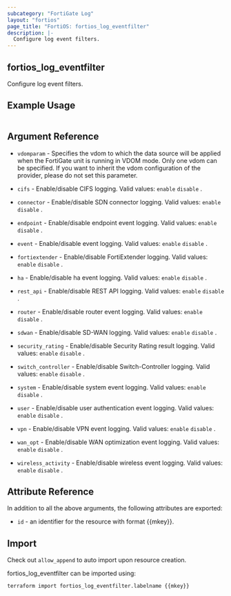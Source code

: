 ```yaml
---
subcategory: "FortiGate Log"
layout: "fortios"
page_title: "FortiOS: fortios_log_eventfilter"
description: |-
  Configure log event filters.
---
```


## fortios_log_eventfilter
Configure log event filters.

## Example Usage

```hcl

```

## Argument Reference
* `vdomparam` - Specifies the vdom to which the data source will be applied when the FortiGate unit is running in VDOM mode. Only one vdom can be specified. If you want to inherit the vdom configuration of the provider, please do not set this parameter.

* `cifs` - Enable/disable CIFS logging. Valid values: `enable` `disable` .
* `connector` - Enable/disable SDN connector logging. Valid values: `enable` `disable` .
* `endpoint` - Enable/disable endpoint event logging. Valid values: `enable` `disable` .
* `event` - Enable/disable event logging. Valid values: `enable` `disable` .
* `fortiextender` - Enable/disable FortiExtender logging. Valid values: `enable` `disable` .
* `ha` - Enable/disable ha event logging. Valid values: `enable` `disable` .
* `rest_api` - Enable/disable REST API logging. Valid values: `enable` `disable` .
* `router` - Enable/disable router event logging. Valid values: `enable` `disable` .
* `sdwan` - Enable/disable SD-WAN logging. Valid values: `enable` `disable` .
* `security_rating` - Enable/disable Security Rating result logging. Valid values: `enable` `disable` .
* `switch_controller` - Enable/disable Switch-Controller logging. Valid values: `enable` `disable` .
* `system` - Enable/disable system event logging. Valid values: `enable` `disable` .
* `user` - Enable/disable user authentication event logging. Valid values: `enable` `disable` .
* `vpn` - Enable/disable VPN event logging. Valid values: `enable` `disable` .
* `wan_opt` - Enable/disable WAN optimization event logging. Valid values: `enable` `disable` .
* `wireless_activity` - Enable/disable wireless event logging. Valid values: `enable` `disable` .

## Attribute Reference

In addition to all the above arguments, the following attributes are exported:
* `id` - an identifier for the resource with format {{mkey}}.

## Import

Check out `allow_append` to auto import upon resource creation.

fortios_log_eventfilter can be imported using:
```sh
terraform import fortios_log_eventfilter.labelname {{mkey}}
```
